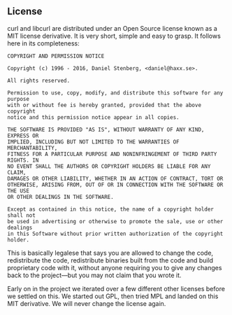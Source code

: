 ## License

curl and libcurl are distributed under an Open Source license known as a MIT
license derivative. It is very short, simple and easy to grasp. It follows here
in its completeness:

    COPYRIGHT AND PERMISSION NOTICE

    Copyright (c) 1996 - 2016, Daniel Stenberg, <daniel@haxx.se>.

    All rights reserved.

    Permission to use, copy, modify, and distribute this software for any purpose
    with or without fee is hereby granted, provided that the above copyright
    notice and this permission notice appear in all copies.

    THE SOFTWARE IS PROVIDED "AS IS", WITHOUT WARRANTY OF ANY KIND, EXPRESS OR
    IMPLIED, INCLUDING BUT NOT LIMITED TO THE WARRANTIES OF MERCHANTABILITY,
    FITNESS FOR A PARTICULAR PURPOSE AND NONINFRINGEMENT OF THIRD PARTY RIGHTS. IN
    NO EVENT SHALL THE AUTHORS OR COPYRIGHT HOLDERS BE LIABLE FOR ANY CLAIM,
    DAMAGES OR OTHER LIABILITY, WHETHER IN AN ACTION OF CONTRACT, TORT OR
    OTHERWISE, ARISING FROM, OUT OF OR IN CONNECTION WITH THE SOFTWARE OR THE USE
    OR OTHER DEALINGS IN THE SOFTWARE.

    Except as contained in this notice, the name of a copyright holder shall not
    be used in advertising or otherwise to promote the sale, use or other dealings
    in this Software without prior written authorization of the copyright holder.

This is basically legalese that says you are allowed to change the code,
redistribute the code, redistribute binaries built from the code and build
proprietary code with it, without anyone requiring you to give any changes
back to the project—but you may not claim that you wrote it.

Early on in the project we iterated over a few different other licenses before
we settled on this. We started out GPL, then tried MPL and landed on this MIT
derivative. We will never change the license again.
